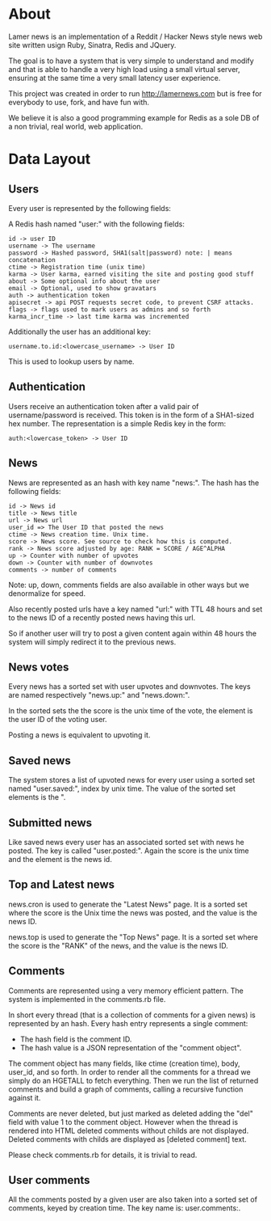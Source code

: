 About
===

Lamer news is an implementation of a Reddit / Hacker News style news web site
written usign Ruby, Sinatra, Redis and JQuery.

The goal is to have a system that is very simple to understand and modify and
that is able to handle a very high load using a small virtual server, ensuring
at the same time a very small latency user experience.

This project was created in order to run http://lamernews.com but is free for
everybody to use, fork, and have fun with.

We believe it is also a good programming example for Redis as a sole DB of a
non trivial, real world, web application.

Data Layout
===

Users
---

Every user is represented by the following fields:

A Redis hash named "user:<user id>" with the following fields:

    id -> user ID
    username -> The username
    password -> Hashed password, SHA1(salt|password) note: | means concatenation
    ctime -> Registration time (unix time)
    karma -> User karma, earned visiting the site and posting good stuff
    about -> Some optional info about the user
    email -> Optional, used to show gravatars
    auth -> authentication token
    apisecret -> api POST requests secret code, to prevent CSRF attacks.
    flags -> flags used to mark users as admins and so forth
    karma_incr_time -> last time karma was incremented

Additionally the user has an additional key:

    username.to.id:<lowercase_username> -> User ID

This is used to lookup users by name.

Authentication
---

Users receive an authentication token after a valid pair of username/password
is received.
This token is in the form of a SHA1-sized hex number.
The representation is a simple Redis key in the form:

    auth:<lowercase_token> -> User ID

News
---

News are represented as an hash with key name "news:<news id>".
The hash has the following fields:

    id -> News id
    title -> News title
    url -> News url
    user_id => The User ID that posted the news
    ctime -> News creation time. Unix time.
    score -> News score. See source to check how this is computed.
    rank -> News score adjusted by age: RANK = SCORE / AGE^ALPHA
    up -> Counter with number of upvotes
    down -> Counter with number of downvotes
    comments -> number of comments

Note: up, down, comments fields are also available in other ways but we
denormalize for speed.

Also recently posted urls have a key named "url:<actual full url>" with TTL 48
hours and set to the news ID of a recently posted news having this url.

So if another user will try to post a given content again within 48 hours the
system will simply redirect it to the previous news.

News votes
---

Every news has a sorted set with user upvotes and downvotes. The keys are named
respectively "news.up:<news id>" and "news.down:<news id>".

In the sorted sets the the score is the unix time of the vote, the element is
the user ID of the voting user.

Posting a news is equivalent to upvoting it.

Saved news
---

The system stores a list of upvoted news for every user using a sorted set named
"user.saved:<user id>", index by unix time. The value of the sorted set elements
is the "<news id>.

Submitted news
---

Like saved news every user has an associated sorted set with news he posted.
The key is called "user.posted:<user id>". Again the score is the unix time and
the element is the news id.

Top and Latest news
---

news.cron is used to generate the "Latest News" page.
It is a sorted set where the score is the Unix time the news was posted, and the
value is the news ID.

news.top is used to generate the "Top News" page.
It is a sorted set where the score is the "RANK" of the news, and the value is
the news ID.

Comments
---

Comments are represented using a very memory efficient pattern.
The system is implemented in the comments.rb file.

In short every thread (that is a collection of comments for a given
news) is represented by an hash. Every hash entry represents a
single comment:

* The hash field is the comment ID.
* The hash value is a JSON representation of the "comment object".

The comment object has many fields, like ctime (creation time), body,
user_id, and so forth. In order to render all the comments for a thread
we simply do an HGETALL to fetch everything. Then we run the list of
returned comments and build a graph of comments, calling a recursive
function against it.

Comments are never deleted, but just marked as deleted adding the "del"
field with value 1 to the comment object. However when the thread is
rendered into HTML deleted comments without childs are not displayed.
Deleted comments with childs are displayed as [deleted comment] text.

Please check comments.rb for details, it is trivial to read.

User comments
---

All the comments posted by a given user are also taken into a sorted set
of comments, keyed by creation time. The key name is: user.comments:<userid>.
